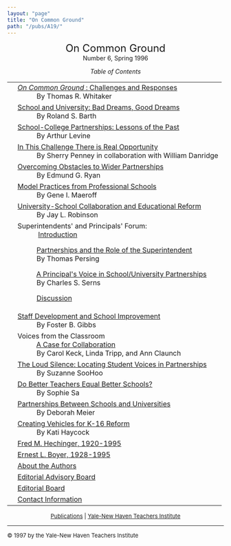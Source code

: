 ```yaml
---
layout: "page"
title: "On Common Ground"
path: "/pubs/A19/"
---
```

<main>
<center><font size="+2">On Common Ground
</font><br/>
Number 6, Spring 1996<p>
<i>Table of Contents</i></p></center><p>
<table>
<tbody><tr valign="top"><td align="right">
</td><td><a href="whitaker6.html"><i>On Common Ground</i> : Challenges and
Responses</a><br/>
<font color="white" style="visibility:hidden;">______</font>By Thomas R. Whitaker
</td></tr><tr valign="top"><td align="right">
</td><td><a href="barth.html">School and University: Bad Dreams, Good Dreams
</a><br/>
<font color="white" style="visibility:hidden;">______</font>By Roland S. Barth
</td></tr><tr valign="top"><td align="right">
</td><td><a href="levine.html">School-College Partnerships: Lessons of the
Past</a><br/>
<font color="white" style="visibility:hidden;">______</font>By Arthur Levine
</td></tr><tr valign="top"><td align="right">
</td><td><a href="penney.html">In This Challenge There is Real
Opportunity</a><br/>
<font color="white" style="visibility:hidden;">______</font>By Sherry Penney in collaboration with
William Danridge
</td></tr><tr valign="top"><td align="right">
</td><td><a href="ryan.html">Overcoming Obstacles to Wider Partnerships</a><br/>
<font color="white" style="visibility:hidden;">______</font>By Edmund G. Ryan
</td></tr><tr valign="top"><td align="right">
</td><td><a href="maeroff.html">Model Practices from Professional
Schools</a><br/>
<font color="white" style="visibility:hidden;">______</font>By Gene I. Maeroff
</td></tr><tr valign="top"><td align="right">
</td><td><a href="robinson6.html">University-School Collaboration and
Educational Reform</a><br/>
<font color="white" style="visibility:hidden;">______</font>By Jay L. Robinson
</td></tr><tr valign="top"><td align="right">
</td><td> Superintendents' and Principals' Forum: 
<br/>
<font color="white" style="visibility:hidden;">______</font>
<a href="spintro.html">Introduction
</a>
<p>
<font color="white" style="visibility:hidden;">______</font><a href="persing6.html">Partnerships and
the Role of the Superintendent</a><br/>
<font color="white" style="visibility:hidden;">______</font>By Thomas Persing
</p><p>
<font color="white" style="visibility:hidden;">______</font><a href="serns6.html">A Principal's Voice
in School/University Partnerships</a><br/>
<font color="white" style="visibility:hidden;">______</font>By Charles S. Serns
</p><p>
<font color="white" style="visibility:hidden;">______</font><a href="discussion.html">Discussion</a>
</p></td></tr><tr valign="top"><td align="right">
</td><td><a href="gibbs.html">Staff Development and School Improvement
</a><br/>
<font color="white" style="visibility:hidden;">______</font>By Foster B. Gibbs
</td></tr><tr valign="top"><td align="right">
</td><td>Voices from the Classroom
<br/>
<font color="white" style="visibility:hidden;">______</font><a href="keck.html">A Case for
Collaboration</a><br/>
<font color="white" style="visibility:hidden;">______</font>By Carol Keck, Linda Tripp, and Ann Claunch
</td></tr><tr valign="top"><td align="right">
</td><td><a href="soohoo.html">The Loud Silence: Locating Student Voices in
Partnerships
</a><br/>
<font color="white" style="visibility:hidden;">______</font>By Suzanne SooHoo
</td></tr><tr valign="top"><td align="right">
</td><td><a href="sa.html">Do Better Teachers Equal Better Schools?
</a><br/>
<font color="white" style="visibility:hidden;">______</font>By Sophie Sa
</td></tr><tr valign="top"><td align="right">
</td><td><a href="meier.html">Partnerships Between Schools and Universities
</a><br/>
<font color="white" style="visibility:hidden;">______</font>By Deborah Meier
</td></tr><tr valign="top"><td align="right">
</td><td><a href="haycock6.html">Creating Vehicles for K-16 Reform
</a><br/>
<font color="white" style="visibility:hidden;">______</font>By Kati Haycock
</td></tr><tr valign="top"><td align="right">
</td><td><a href="hechinger6.html">Fred M. Hechinger, 1920-1995
</a>
</td></tr><tr valign="top"><td align="right">
</td><td><a href="boyer6.html">Ernest L. Boyer, 1928-1995
</a>
</td></tr><tr valign="top"><td align="right">
</td><td><a href="aboutauth6.html">
About the Authors
</a>
</td></tr><tr valign="top"><td align="right">
</td><td><a href="eaboard6.html">
Editorial Advisory Board
</a>
</td></tr><tr valign="top"><td align="right">
</td><td><a href="eboard6.html">
Editorial Board</a>
</td></tr><tr valign="top"><td align="right">
</td><td><a href="contact6.html">
Contact Information</a>
</td></tr></tbody></table>
</p>
<center><font size="-1"><a href="..\">Publications</a> | 
<a href="..\..\">Yale-New Haven Teachers
Institute</a></font></center>
<hr/>
<font size="-1">
© 1997 by the Yale-New Haven Teachers Institute
</font>
</main>